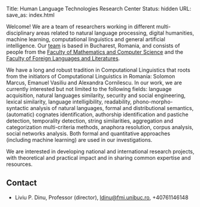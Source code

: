 Title: Human Language Technologies Research Center
Status: hidden
URL: 
save_as: index.html

Welcome! We are a team of researchers working
in different multi-disciplinary areas related to natural language processing, digital humanities, machine learning,
computational linguistics and general artificial intelligence. 
Our [team](/people.html) is based in Bucharest, Romania, and consists of people from the [Faculty of Mathematics and Computer Science](http://fmi.unibuc.ro/ro/) and the [Faculty of Foreign Languages and Literatures](http://lls.unibuc.ro/).


We have a long and robust tradition in Computational Linguistics that roots from
the initiators of Computational Linguistics in Romania: Solomon Marcus, Emanuel Vasiliu and
Alexandra Cornilescu. In our work, we are currently interested but not limited to the
following fields: language acquisition, natural languages similarity, security and social engineering, lexical similarity, language intelligibility, readability,  phono-morpho-syntactic analysis of natural
languages, formal and distributional semantics, (automatic) cognates
identification, authorship identification and pastiche detection, temporality
detection, string similarities, aggregation and categorization multi-criteria
methods, anaphora resolution, corpus analysis, social networks analysis. Both
formal and quantitative approaches (including machine learning) are used
in our investigations.
  
We are interested in developing national and international research projects, with
theoretical and practical impact and in sharing common expertise and resources.

## Contact
 * Liviu P. Dinu, Professor (director), ldinu@fmi.unibuc.ro, +40761146148
